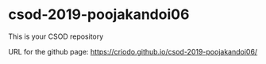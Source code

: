 # csod-2019-poojakandoi06
This is your CSOD repository

URL for the github page: https://criodo.github.io/csod-2019-poojakandoi06/

